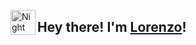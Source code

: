 <img alt="Night Coding" src="./assets/Hand%20Wave.gif" width='40' align="left"/><h2>Hey there! I'm <a href="https://lorenzopastore.github.io" target="_blank">Lorenzo</a>!</h2>

<!--
**LorenzoPastore/LorenzoPastore** is a ✨ _special_ ✨ repository because its `README.md` (this file) appears on your GitHub profile.

Here are some ideas to get you started:

- 🔭 I’m currently working on ...
- 🌱 I’m currently learning ...
- 👯 I’m looking to collaborate on ...
- 🤔 I’m looking for help with ...
- 💬 Ask me about ...
- 📫 How to reach me: ...
- 😄 Pronouns: ...
- ⚡ Fun fact: ...
-->
